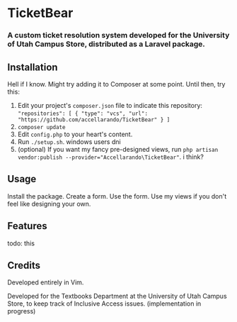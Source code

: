 # TicketBear

### A custom ticket resolution system developed for the University of Utah Campus Store, distributed as a Laravel package.

## Installation
Hell if I know. Might try adding it to Composer at some point. Until then, try this:
1. Edit your project's `composer.json` file to indicate this repository:
`"repositories": [
	{
			"type": "vcs",
			"url": "https://github.com/accellarando/TicketBear"
	}
]`
2. `composer update`
3. Edit `config.php` to your heart's content.
4. Run `./setup.sh`. windows users dni
5. (optional) If you want my fancy pre-designed views, run `php artisan vendor:publish --provider="Accellarando\TicketBear"`. i think?

## Usage
Install the package. Create a form. Use the form. Use my views if you don't feel like designing your own.

## Features
todo: this

## Credits
Developed entirely in Vim.

Developed for the Textbooks Department at the University of Utah Campus Store, to keep track of Inclusive Access issues. (implementation in progress)

